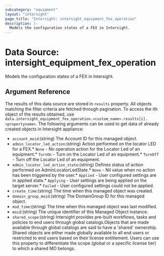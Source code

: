 ```yaml
---
subcategory: "equipment"
layout: "intersight"
page_title: "Intersight: intersight_equipment_fex_operation"
description: |-
  Models the configuration states of a FEX in Intersight.
---
```


# Data Source: intersight_equipment_fex_operation
Models the configuration states of a FEX in Intersight.
## Argument Reference
The results of this data source are stored in `results` property.
All objects matching the filter criteria are fetched through pagination.
To access the ith object of the results obtained, use `data.intersight_equipment_fex_operation.<custom_name>.results[i].<propertyname>`.
The following arguments can be used to get data of already created objects in Intersight appliance:
* `account_moid`:(string) The Account ID for this managed object. 
* `admin_locator_led_action`:(string) Action performed on the locator LED for a FEX.* `None` - No operation action for the Locator Led of an equipment.* `TurnOn` - Turn on the Locator Led of an equipment.* `TurnOff` - Turn off the Locator Led of an equipment. 
* `admin_locator_led_action_state`:(string) Defines status of action performed on AdminLocatorLedState.* `None` - Nil value when no action has been triggered by the user.* `Applied` - User configured settings are in applied state.* `Applying` - User settings are being applied on the target server.* `Failed` - User configured settings could not be applied. 
* `create_time`:(string) The time when this managed object was created. 
* `domain_group_moid`:(string) The DomainGroup ID for this managed object. 
* `mod_time`:(string) The time when this managed object was last modified. 
* `moid`:(string) The unique identifier of this Managed Object instance. 
* `shared_scope`:(string) Intersight provides pre-built workflows, tasks and policies to end users through global catalogs.Objects that are made available through global catalogs are said to have a 'shared' ownership. Shared objects are either made globally available to all end users or restricted to end users based on their license entitlement. Users can use this property to differentiate the scope (global or a specific license tier) to which a shared MO belongs. 
 